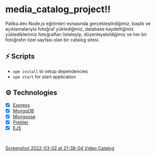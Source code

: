 # media_catalog_project!!
Patika.dev Node.js eğitimleri esnasında gerçekleştirdiğimiz, başlık ve açıklamalarıyla fotoğraf yüklediğimiz, database kaydettiğimiz
yüklediklerimiz fotoğrafları listeleyip, düzenleyebildiğimiz ve her bir fotoğrafın özel sayfası olan bir catalog sitesi.


## ⚡ Scripts

- `npm install` to setup dependencies
- `npm start` for start application


## ⚙️ Technologies

- [X] [Express](https://expressjs.com)
- [X] [MongoDB](https://www.mongodb.com/)
- [X] [Mongoose](https://mongoosejs.com)
- [X] [Prettier](https://prettier.io)
- [X] [EJS](https://ejs.co/)

<br />

[Screenshot 2022-03-02 at 21-38-04 Video Catalog](https://user-images.githubusercontent.com/55248838/156427879-a9f24be4-9816-41e9-8b6d-1b3c4d9429cd.png)


